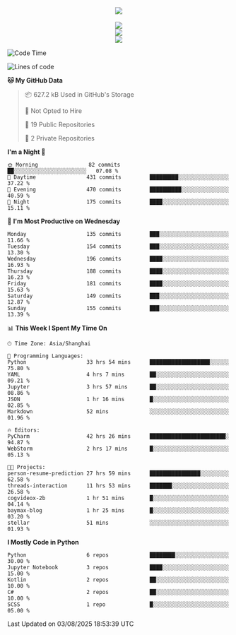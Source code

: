 <div align="center">
  <img src="https://readme-typing-svg.demolab.com?font=Zhi+Mang+Xing&size=40&pause=1000&color=000000&center=true&vCenter=true&lines=Baymax%E5%B0%8F%E6%8C%AF;Hello%20World"/><br/>
  <br/>
  <img src="https://skillicons.dev/icons?i=java,kotlin,python,c,cpp,html,css,javascript" /><br/>
  <img src="https://skillicons.dev/icons?i=spring,vue,pytorch,maven,gradle,mysql,sqlite,linux" /><br/>
  <img src="https://skillicons.dev/icons?i=idea,pycharm,webstorm,androidstudio,vscode,git,vim,md" /><br/>
</div>

<!--START_SECTION:waka-->
![Code Time](http://img.shields.io/badge/Code%20Time-1%2C223%20hrs%2033%20mins-blue)

![Lines of code](https://img.shields.io/badge/From%20Hello%20World%20I%27ve%20Written-6.1%20million%20lines%20of%20code-blue)

**🐱 My GitHub Data** 

> 📦 627.2 kB Used in GitHub's Storage 
 > 
> 🚫 Not Opted to Hire
 > 
> 📜 19 Public Repositories 
 > 
> 🔑 2 Private Repositories 
 > 
**I'm a Night 🦉** 

```text
🌞 Morning                82 commits          ██░░░░░░░░░░░░░░░░░░░░░░░   07.08 % 
🌆 Daytime                431 commits         █████████░░░░░░░░░░░░░░░░   37.22 % 
🌃 Evening                470 commits         ██████████░░░░░░░░░░░░░░░   40.59 % 
🌙 Night                  175 commits         ████░░░░░░░░░░░░░░░░░░░░░   15.11 % 
```
📅 **I'm Most Productive on Wednesday** 

```text
Monday                   135 commits         ███░░░░░░░░░░░░░░░░░░░░░░   11.66 % 
Tuesday                  154 commits         ███░░░░░░░░░░░░░░░░░░░░░░   13.30 % 
Wednesday                196 commits         ████░░░░░░░░░░░░░░░░░░░░░   16.93 % 
Thursday                 188 commits         ████░░░░░░░░░░░░░░░░░░░░░   16.23 % 
Friday                   181 commits         ████░░░░░░░░░░░░░░░░░░░░░   15.63 % 
Saturday                 149 commits         ███░░░░░░░░░░░░░░░░░░░░░░   12.87 % 
Sunday                   155 commits         ███░░░░░░░░░░░░░░░░░░░░░░   13.39 % 
```


📊 **This Week I Spent My Time On** 

```text
🕑︎ Time Zone: Asia/Shanghai

💬 Programming Languages: 
Python                   33 hrs 54 mins      ███████████████████░░░░░░   75.80 % 
YAML                     4 hrs 7 mins        ██░░░░░░░░░░░░░░░░░░░░░░░   09.21 % 
Jupyter                  3 hrs 57 mins       ██░░░░░░░░░░░░░░░░░░░░░░░   08.86 % 
JSON                     1 hr 16 mins        █░░░░░░░░░░░░░░░░░░░░░░░░   02.85 % 
Markdown                 52 mins             ░░░░░░░░░░░░░░░░░░░░░░░░░   01.96 % 

🔥 Editors: 
PyCharm                  42 hrs 26 mins      ████████████████████████░   94.87 % 
WebStorm                 2 hrs 17 mins       █░░░░░░░░░░░░░░░░░░░░░░░░   05.13 % 

🐱‍💻 Projects: 
person-resume-prediction 27 hrs 59 mins      ████████████████░░░░░░░░░   62.58 % 
threads-interaction      11 hrs 53 mins      ███████░░░░░░░░░░░░░░░░░░   26.58 % 
cogvideox-2b             1 hr 51 mins        █░░░░░░░░░░░░░░░░░░░░░░░░   04.14 % 
baymax-blog              1 hr 25 mins        █░░░░░░░░░░░░░░░░░░░░░░░░   03.20 % 
stellar                  51 mins             ░░░░░░░░░░░░░░░░░░░░░░░░░   01.93 % 
```

**I Mostly Code in Python** 

```text
Python                   6 repos             ████████░░░░░░░░░░░░░░░░░   30.00 % 
Jupyter Notebook         3 repos             ████░░░░░░░░░░░░░░░░░░░░░   15.00 % 
Kotlin                   2 repos             ██░░░░░░░░░░░░░░░░░░░░░░░   10.00 % 
C#                       2 repos             ██░░░░░░░░░░░░░░░░░░░░░░░   10.00 % 
SCSS                     1 repo              █░░░░░░░░░░░░░░░░░░░░░░░░   05.00 % 
```




 Last Updated on 03/08/2025 18:53:39 UTC
<!--END_SECTION:waka-->





